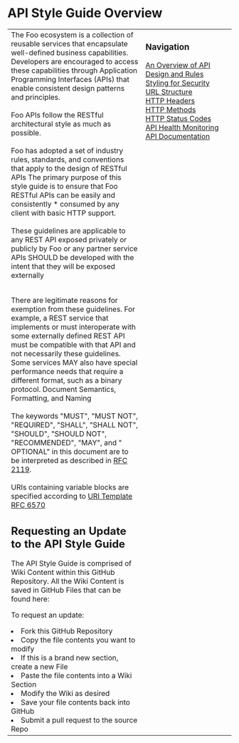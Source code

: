 <h1>API Style Guide Overview</h1>

<table style="border: none;"><tr><td width="60%" valign="top">The Foo ecosystem is a collection of reusable services that encapsulate well-defined business capabilities. Developers are encouraged to access these capabilities through Application Programming Interfaces (APIs) that enable consistent design patterns and principles.
<br><br>
Foo APIs follow the RESTful architectural style as much as possible.<br><br>
Foo has adopted a set of industry rules, standards, and conventions that apply to the design of RESTful APIs
The primary purpose of this style guide is to ensure that Foo RESTful APIs can be easily and consistently * consumed by any client with basic HTTP support.<br><br>
These guidelines are applicable to any REST API exposed privately or publicly by Foo or any partner service
APIs SHOULD be developed with the intent that they will be exposed externally<br><Br>

There are legitimate reasons for exemption from these guidelines. For example, a REST service that implements or must
interoperate with some externally defined REST API must be compatible with that API and not necessarily these
guidelines. Some services MAY also have special performance needs that require a different format, such as a binary
protocol. Document Semantics, Formatting, and Naming
<br><br>
The keywords "MUST", "MUST NOT", "REQUIRED", "SHALL", "SHALL NOT", "SHOULD", "SHOULD NOT", "RECOMMENDED", "MAY", and "
OPTIONAL" in this document are to be interpreted as described
in <a href="https://www.ietf.org/rfc/rfc2119.txt" target="_blank">RFC 2119</a>.<br><br>
URIs containing variable blocks are specified according
to <a href="https://tools.ietf.org/html/rfc6570" target="_blank">URI Template RFC 6570</a>

<h2>Requesting an Update to the API Style Guide</h2>
The API Style Guide is comprised of Wiki Content within this GitHub Repository. All the Wiki Content is saved in GitHub
Files that can be found here:

To request an update:
<li> Fork this GitHub Repository </li>
<li> Copy the file contents you want to modify </li>
<li> If this is a brand new section, create a new File </li>
<li> Paste the file contents into a Wiki Section </li>
<li> Modify the Wiki as desired </li>
<li> Save your file contents back into GitHub </li>
<li> Submit a pull request to the source Repo </li>

</td> <td valign="top"><h3>Navigation</h3>
<a href="https://github.com/parthipanj/kissflow-xg/tree/master/APIStyleGuide/wiki/An-Overview-of-API-Design-Rules">An Overview of API Design and Rules</a><br>
<a href="https://github.com/parthipanj/Workspace/wiki/Styling-for-Security">Styling for Security</a><br>
<a href="https://github.com/parthipanj/Workspace/wiki/URL-Structure">URL Structure</a><br>
<a href="https://github.com/parthipanj/Workspace/wiki/HTTP-Headers">HTTP Headers</a><br>
<a href="https://github.com/parthipanj/Workspace/wiki/HTTP-Methods">HTTP Methods</a><br>
<a href="https://github.com/parthipanj/Workspace/wiki/HTTP-Status-Codes">HTTP Status Codes</a><br>
<a href="https://github.com/parthipanj/Workspace/wiki/API-Health-Monitoring">API Health Monitoring</a><br>
<a href="https://github.com/parthipanj/Workspace/wiki/API-Documentation">API Documentation</a></td></tr></table>
